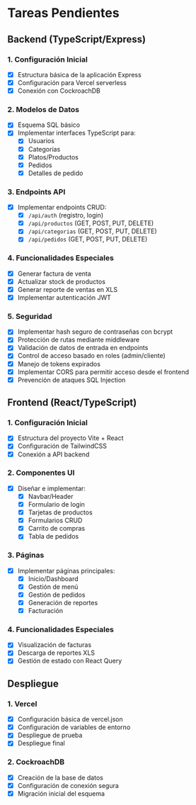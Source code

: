 # Tareas Pendientes

## Backend (TypeScript/Express)

### 1. Configuración Inicial
- [x] Estructura básica de la aplicación Express
- [x] Configuración para Vercel serverless
- [x] Conexión con CockroachDB

### 2. Modelos de Datos
- [x] Esquema SQL básico
- [x] Implementar interfaces TypeScript para:
  - [x] Usuarios
  - [x] Categorías
  - [x] Platos/Productos
  - [x] Pedidos
  - [x] Detalles de pedido

### 3. Endpoints API
- [x] Implementar endpoints CRUD:
  - [x] `/api/auth` (registro, login)
  - [x] `/api/productos` (GET, POST, PUT, DELETE)
  - [x] `/api/categorias` (GET, POST, PUT, DELETE)
  - [x] `/api/pedidos` (GET, POST, PUT, DELETE)

### 4. Funcionalidades Especiales
- [x] Generar factura de venta
- [x] Actualizar stock de productos
- [x] Generar reporte de ventas en XLS
- [x] Implementar autenticación JWT

### 5. Seguridad
- [x] Implementar hash seguro de contraseñas con bcrypt
- [x] Protección de rutas mediante middleware
- [x] Validación de datos de entrada en endpoints
- [x] Control de acceso basado en roles (admin/cliente)
- [x] Manejo de tokens expirados
- [x] Implementar CORS para permitir acceso desde el frontend
- [x] Prevención de ataques SQL Injection

## Frontend (React/TypeScript)

### 1. Configuración Inicial
- [x] Estructura del proyecto Vite + React
- [x] Configuración de TailwindCSS
- [x] Conexión a API backend

### 2. Componentes UI
- [x] Diseñar e implementar:
  - [x] Navbar/Header
  - [x] Formulario de login
  - [x] Tarjetas de productos
  - [x] Formularios CRUD
  - [x] Carrito de compras
  - [x] Tabla de pedidos

### 3. Páginas
- [x] Implementar páginas principales:
  - [x] Inicio/Dashboard
  - [x] Gestión de menú
  - [x] Gestión de pedidos
  - [x] Generación de reportes
  - [x] Facturación

### 4. Funcionalidades Especiales
- [x] Visualización de facturas
- [x] Descarga de reportes XLS
- [x] Gestión de estado con React Query

## Despliegue

### 1. Vercel
- [x] Configuración básica de vercel.json
- [x] Configuración de variables de entorno
- [x] Despliegue de prueba
- [x] Despliegue final

### 2. CockroachDB
- [x] Creación de la base de datos
- [x] Configuración de conexión segura
- [x] Migración inicial del esquema 